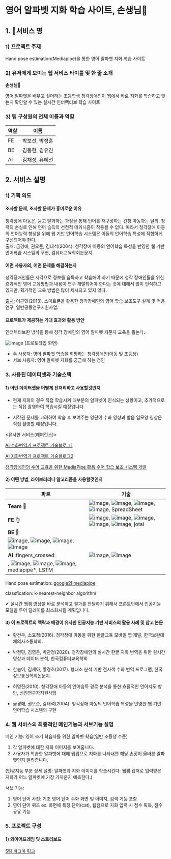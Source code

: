 # 영어 알파벳 지화 학습 사이트, 손생님🤙

## 1. 서비스 명

### 1) 프로젝트 주제

Hand pose estimation(Mediapipe)을 통한 영어 알파벳 지화 학습 사이트

### 2) 유저에게 보이는 웹 서비스 타이틀 및 한 줄 소개

**손생님**🤙

영어 알파벳을 배우고 싶어하는 초등학생 청각장애인이 웹에서 바로 지화를 학습하고 맞는지 확인할 수 있는 실시간 인터렉티브 학습 사이트

### 3) 팀 구성원의 전체 이름과 역할

| 역할 | 이름           |
| ---- | -------------- |
| FE   | 박보선, 박정훈 |
| BE   | 김동현, 김유진 |
| AI   | 김채정, 유혜선 |

## 2. 서비스 설명

### 1) 기획 의도

#### 조사할 문제, 조사할 문제가 흥미로운 이유

청각장애 아동은, 듣고 발화하는 과정을 통해 언어를 재구성하는 건청 아동과는 달리,
청력의 손실로 인해 언어 습득의 선천적 메커니즘이 작용될 수 없다.
따라서 청각장애 아동의 언어능력 향상을 위해 웹 기반 언어학습 시스템은
이들의 언어학습 특성에 적합하게 구성되어야 한다.  
출처: 금경애, 권오준, 김태석(2004). 청각장애 아동의 언어학습 특성을 반영한 웹 기반 언어학습 시스템의 구현,
컴퓨터교육학회논문지.

#### 어떤 사용자의, 어떤 문제를 해결하는지

청각장애인들은 시각으로 정보를 습득하고 학습해야 하기 때문에
청각 장애인들을 위한 효과적인 영어 교육방법과 내용이 연구 개발되어야 한다는 것에 대해서
많이 인식하고 있지만, 획기적인 교육 방법은 많이 제시되고 있지 않다.

[출처](https://www.krm.or.kr/krmts/search/detailview/research.html?dbGubun=SD&m201_id=10048480): 이근민(2013). 스마트폰을 활용한 청각장애인의 영어 학습 보조도구 설계 및 적용 연구, 일반공동연구지원사업.

#### 프로젝트가 제공하는 기대 효과와 활용 방안

인터렉티브한 방식을 통해 청각 장애인의 영어 알파벳 지문자 교육을 돕는다.

![image](/uploads/d018f568bd383edfb72f1175471d5a0f/스크린샷_2022-06-04_오후_5.55.20.png)
(프로토타입 화면)

- 주 사용자: 영어 알파벳 학습을 희망하는 청각장애인(아동 및 초등생)
- 서브 사용자: 영어 알파벳 지화를 궁금해 하는 청인

### 3. 사용된 데이터셋과 기술스택

#### 1) 어떤 데이터셋을 어떻게 전처리하고 사용할것인지

- 현재 지화의 경우 직접 학습시켜 대부분의 알파벳이 인식되는 상황이고, 추가적으로는 직접 촬영하여 학습시킬 예정입니다.

- 저작권 문제를 고려하여 학습 후 보여주는 영단어 수화 영상과 발음 입모양 영상은 직접 촬영할 예정입니다.

<유사한 서비스(레퍼런스)>

[AI 수화번역기 프로젝트 기술블로그1](https://eonhwa-theme.tistory.com/45?category=898021)

[AI 지화번역기 프로젝트 기술블로그2](https://developeralice.tistory.com/12)

[청각장애인의 수어 교육을 위한 MediaPipe 활용 수어 학습 보조 시스템 개발](https://www.koreascience.or.kr/article/JAKO202105254874193.pdf)

#### 2) 어떤 방법, 라이브러리나 알고리즘을 사용할것인지

| 파트                                                                                                                                                                                                                                                                                                                                                                                                                                            | 기술                                                                                                                                                                                                                                                                                                                                                                                                                                                                                                                                                                          |
| ----------------------------------------------------------------------------------------------------------------------------------------------------------------------------------------------------------------------------------------------------------------------------------------------------------------------------------------------------------------------------------------------------------------------------------------------- | ----------------------------------------------------------------------------------------------------------------------------------------------------------------------------------------------------------------------------------------------------------------------------------------------------------------------------------------------------------------------------------------------------------------------------------------------------------------------------------------------------------------------------------------------------------------------------- |
| **Team** :love_you_gesture:                                                                                                                                                                                                                                                                                                                                                                                                                     | ![image]({https://img.shields.io/badge/GitLab-330F63?style=for-the-badge&logo=gitlab&logoColor=white}), ![image]({https://img.shields.io/badge/Notion-000000?style=for-the-badge&logo=notion&logoColor=white}), ![image]({https://img.shields.io/badge/Discord-5865F2?style=for-the-badge&logo=discord&logoColor=white}), ![image]({https://img.shields.io/badge/Figma-F24E1E?style=for-the-badge&logo=figma&logoColor=white}), SpreadSheet                                                                                                                                   |
| **FE** :ok_hand:                                                                                                                                                                                                                                                                                                                                                                                                                                | ![image]({https://img.shields.io/badge/React-20232A?style=for-the-badge&logo=react&logoColor=61DAFB}), ![image]({https://img.shields.io/badge/TypeScript-007ACC?style=for-the-badge&logo=typescript&logoColor=white}), ![image]({https://img.shields.io/badge/styled--components-DB7093?style=for-the-badge&logo=styled-components&logoColor=white}), ![image]({https://img.shields.io/badge/Node.js-339933?style=for-the-badge&logo=nodedotjs&logoColor=white}), ![image]({https://img.shields.io/badge/Nginx-009639?style=for-the-badge&logo=nginx&logoColor=white}), jotai |
| **BE** :raised_back_of_hand:                                                                                                                                                                                                                                                                                                                                                                                                                    |
| ![image]({https://img.shields.io/badge/Express.js-000000?style=for-the-badge&logo=express&logoColor=white}), ![image]({https://img.shields.io/badge/TypeScript-007ACC?style=for-the-badge&logo=typescript&logoColor=white}), ![image]({https://img.shields.io/badge/Node.js-339933?style=for-the-badge&logo=nodedotjs&logoColor=white}), ![image]({https://img.shields.io/badge/Docker-2CA5E0?style=for-the-badge&logo=docker&logoColor=white}) |
| **AI** :fingers_crossed:                                                                                                                                                                                                                                                                                                                                                                                                                        | ![image]({https://img.shields.io/badge/TensorFlow-FF6F00?style=flat-square&logo=TensorFlow&logoColor=white}), ![image]({https://img.shields.io/badge/Python-FFD43B?style=for-the-badge&logo=python&logoColor=blue})                                                                                                                                                                                                                                                                                                                                                           |
| , ![image]({https://img.shields.io/badge/Flask-000000?style=for-the-badge&logo=flask&logoColor=white}), ![image]({https://img.shields.io/badge/Docker-2CA5E0?style=for-the-badge&logo=docker&logoColor=white}), ![image]({https://img.shields.io/badge/Socket.io-010101?&style=for-the-badge&logo=Socket.io&logoColor=white}), mediapipe\*, LSTM                                                                                                |

Hand pose estimation: [google의 mediapipe](https://google.github.io/mediapipe/solutions/hands#python-solution-api)

classfication: k-nearest-neighbor algorithm

✔︎ 실시간 웹캠 영상을 바로 분석하고 결과를 전달하기 위해서 프론트단에서 인공지능 모델을 두어 딜레이를 최소화시킬 계획입니다.

#### 3) 이 프로젝트의 맥락과 배경이 유사한 인공지능 기반 서비스의 활용 사례 및 참고 논문

- 황건우, 소효정(2016). 청각장애 아동을 위한 한글교육 모바일 앱 개발, 한국보완대체의사소통학회.
- 박정민, 김영운, 박찬정(2020). 청각장애인의 실시간 한글 지화 번역을 위한 실시간 영상과 데이터 분석, 한국컴퓨터교육학회

- 한솔이, 김세아, 황경호(2017). 형태소 분석 기반 전자책 수화 번역 프로그램, 한국정보통신학회논문지.

- 허명진(2010). 청각장애 아동의 언어습득 경로 분석을 통한 효율적인 언어지도 방안, 신진연구자지원사업
- 금경애, 권오준, 김태석(2004). 청각장애 아동의 언어학습 특성을 반영한 웹 기반 언어학습 시스템의 구현

### 4. 웹 서비스의 최종적인 메인기능과 서브기능 설명

메인 기능: 영어 초기 학습자를 위한 알파벳 학습(일반 초등생 수준)

1. 각 알파벳에 대한 지화 이미지를 보여줍니다.
2. 사용자가 학습한 알파벳에 대해 웹캡으로 지화를 나타내면 해당 손짓이 올바른 알파벳인지 알려줍니다.

(인공지능 부분 상세 설명: 알파벳과 지화 이미지를 학습시킨다.
웹캠 캡쳐로 입력받은 지화가 어느 알파벳에 가장 가까운지 예측한다.)

서브 기능:

1. 영어 단어 사전: 기초 영어 단어 수화 화면 및 이미지, 검색 기능 포함
2. 영어 단어 퀴즈 ex. 화면에 특정 단어(cat), 웹캠으로 지화 입력 시 점수 획득, 점수 공유 기능

### 5. 프로젝트 구성

#### 1) 와이어프레임 및 스토리보드

[5팀 피그마 링크](https://www.figma.com/file/DmshTcF6FuWzM2p4qGlqvS/5%ED%8C%80-%3A-5AI-R?node-id=0%3A1)
